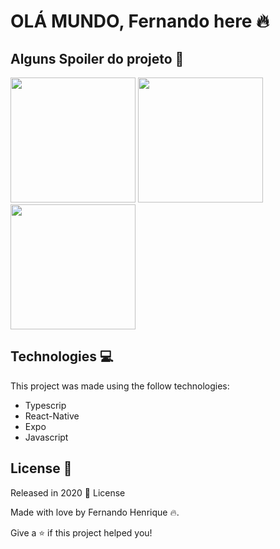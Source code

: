 # OLÁ MUNDO, Fernando here :fire:




## Alguns Spoiler do projeto :eyes:

<img src="https://github.com/RafaelGoulartB/Proffy/raw/master/.github/mobile-home.png" width=200> <img src="https://github.com/RafaelGoulartB/Proffy/raw/master/.github/mobile-splash.png" width=200> <img src="https://github.com/RafaelGoulartB/Proffy/raw/master/.github/mobile-onboarding.png" width=200>    

 ## Technologies 💻
This project was made using the follow technologies:

<ul>

<li>Typescrip</li>
<li>React-Native</li>
<li>Expo</li>
<li>Javascript</li>

</ul>

 ## License 📕

Released in 2020 📕 License

Made with love by Fernando Henrique :fire:.

Give a ⭐️ if this project helped you!
